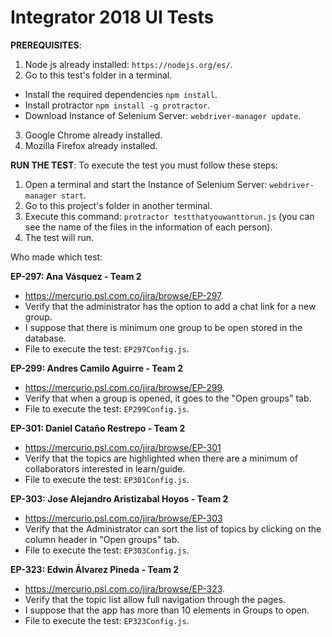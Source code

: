 # Integrator 2018 UI Tests
 

**PREREQUISITES**:

1) Node js already installed: `https://nodejs.org/es/`.
2) Go to this test's folder in a terminal.
- Install the required dependencies `npm install`.
- Install protractor  `npm install -g protractor`.
- Download Instance of Selenium Server: `webdriver-manager update`.
3) Google Chrome already installed.
4) Mozilla Firefox already installed.

**RUN THE TEST**:
To execute the test you must follow these steps:

1) Open a terminal and start the Instance of Selenium Server: `webdriver-manager start`.
2) Go to this project's folder in another terminal.
3) Execute this command: `protractor testthatyouwanttorun.js` 
(you can see the name of the files in the information of each person).
4) The test will run.

Who made which test:
 
 **EP-297: Ana Vásquez - Team 2**
 - https://mercurio.psl.com.co/jira/browse/EP-297.
 - Verify that the administrator has the option to add a chat link for a new group.
 - I suppose that there is minimum one group to be open stored in the database.
 - File to execute the test: `EP297Config.js`. 
 
 **EP-299: Andres Camilo Aguirre - Team 2**
  - https://mercurio.psl.com.co/jira/browse/EP-299.
  - Verify that when a group is opened, it goes to the "Open groups" tab.
  - File to execute the test: `EP299Config.js`. 

  **EP-301: Daniel Cataño Restrepo - Team 2**
  - https://mercurio.psl.com.co/jira/browse/EP-301
  - Verify that the topics are highlighted when there are a minimum of collaborators interested in learn/guide.
  - File to execute the test: `EP301Config.js`.  
  
  **EP-303: Jose Alejandro Aristizabal Hoyos - Team 2**
  - https://mercurio.psl.com.co/jira/browse/EP-303
  - Verify that the Administrator can sort the list of topics by clicking on the column header in "Open groups" tab.
  - File to execute the test: `EP303Config.js`.

   **EP-323: Edwin Álvarez Pineda - Team 2**
 - https://mercurio.psl.com.co/jira/browse/EP-323.
 - Verify that the topic list allow full navigation through the pages.
 - I suppose that the app has more than 10 elements in Groups to open.
 - File to execute the test: `EP323Config.js`. 